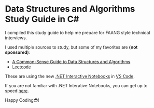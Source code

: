 # Data Structures and Algorithms Study Guide in C#
I compiled this study guide to help me prepare for FAANG style technical interviews.

I used multiple sources to study, but some of my favorites are **(not sponsored)**:
- [A Common-Sense Guide to Data Structures and Algorithms](https://www.amazon.com/Common-Sense-Guide-Structures-Algorithms-Second/dp/1680507222/ref=pd_lpo_1?pd_rd_i=1680507222&psc=1)
- [Leetcode](https://leetcode.com/)

These are using the new [.NET Interactive Notebooks](https://marketplace.visualstudio.com/items?itemName=ms-dotnettools.dotnet-interactive-vscode) in [VS Code](https://code.visualstudio.com/).

If you are not familiar with .NET Interative Notebooks, you can get up to speed [here](https://github.com/dotnet/interactive).

Happy Coding😎!
